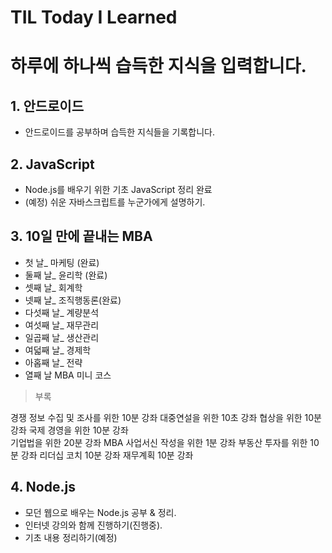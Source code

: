 # TIL Today I Learned

# 하루에 하나씩 습득한 지식을 입력합니다.

## 1. 안드로이드
- 안드로이드를 공부하며 습득한 지식들을 기록합니다.

## 2. JavaScript
- Node.js를 배우기 위한 기초 JavaScript 정리 완료
- (예정) 쉬운 자바스크립트를 누군가에게 설명하기.

## 3. 10일 만에 끝내는 MBA
- 첫 날_ 마케팅 (완료)
- 둘째 날_ 윤리학 (완료)
- 셋째 날_ 회계학
- 넷째 날_ 조직행동론(완료)
- 다섯째 날_ 계량분석  
- 여섯째 날_ 재무관리
- 일곱째 날_ 생산관리
- 여덟째 날_ 경제학
- 아홉째 날_ 전략
- 열째 날 MBA 미니 코스

> 부록

경쟁 정보 수집 및 조사를 위한 10분 강좌
대중연설을 위한 10초 강좌
협상을 위한 10분 강좌
국제 경영을 위한 10분 강좌  
기업법을 위한 20분 강좌
MBA 사업서신 작성을 위한 1분 강좌
부동산 투자를 위한 10분 강좌
리더십 코치 10분 강좌
재무계획 10분 강좌

## 4. Node.js
- 모던 웹으로 배우는 Node.js 공부 & 정리.
- 인터넷 강의와 함께 진행하기(진행중).
- 기초 내용 정리하기(예정)
